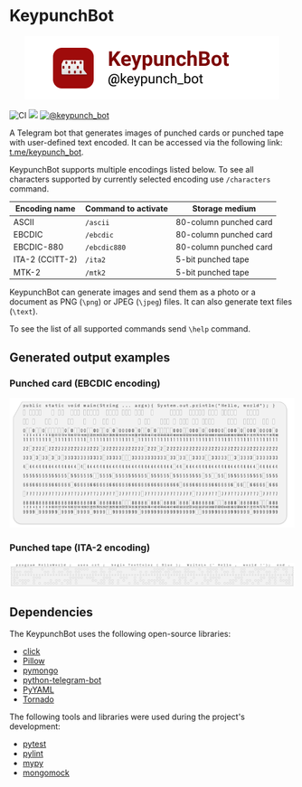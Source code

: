 # KeypunchBot

<p align="center">
  <img width="450" height="113" src="logo.png">
</p>

![CI](https://github.com/poletaevvlad/KeypunchBot/workflows/CI/badge.svg) 
![](https://img.shields.io/github/v/tag/poletaevvlad/KeypunchBot)
[![@keypunch_bot](https://img.shields.io/badge/telegram-%40keypunch__bot-blue)](https://t.me/keypunch_bot)

A Telegram bot that generates images of punched cards or punched tape with
user-defined text encoded. It can be accessed via the following link:
[t.me/keypunch_bot](https://t.me/keypunch_bot).

KeypunchBot supports multiple encodings listed below. To see all characters
supported by currently selected encoding use `/characters` command.

| Encoding name   | Command to activate | Storage medium         |
|-----------------|---------------------|------------------------|
| ASCII           | `/ascii`            | 80-column punched card |
| EBCDIC          | `/ebcdic`           | 80-column punched card |
| EBCDIC-880      | `/ebcdic880`        | 80-column punched card |
| ITA-2 (CCITT-2) | `/ita2`             | 5-bit punched tape     |
| MTK-2           | `/mtk2`             | 5-bit punched tape     |

KeypunchBot can generate images and send them as a photo or a document as
PNG (`\png`) or JPEG (`\jpeg`) files. It can also generate text files
(`\text`).

To see the list of all supported commands send `\help` command.

## Generated output examples

### Punched card (EBCDIC encoding)
![Punched card](sample_punched_card.png)

### Punched tape (ITA-2 encoding)
![Punched tape](sample_punched_tape.png)

## Dependencies

The KeypunchBot uses the following open-source libraries:

* [click](https://click.palletsprojects.com/)
* [Pillow](http://python-pillow.org/)
* [pymongo](https://api.mongodb.com/python/current/)
* [python-telegram-bot](https://github.com/python-telegram-bot/python-telegram-bot)
* [PyYAML](https://github.com/yaml)
* [Tornado](https://www.tornadoweb.org/en/stable/)

The following tools and libraries were used during the project's development:

* [pytest](https://docs.pytest.org/en/latest/)
* [pylint](https://www.pylint.org/)
* [mypy](http://mypy-lang.org/)
* [mongomock](https://github.com/mongomock/mongomock)

